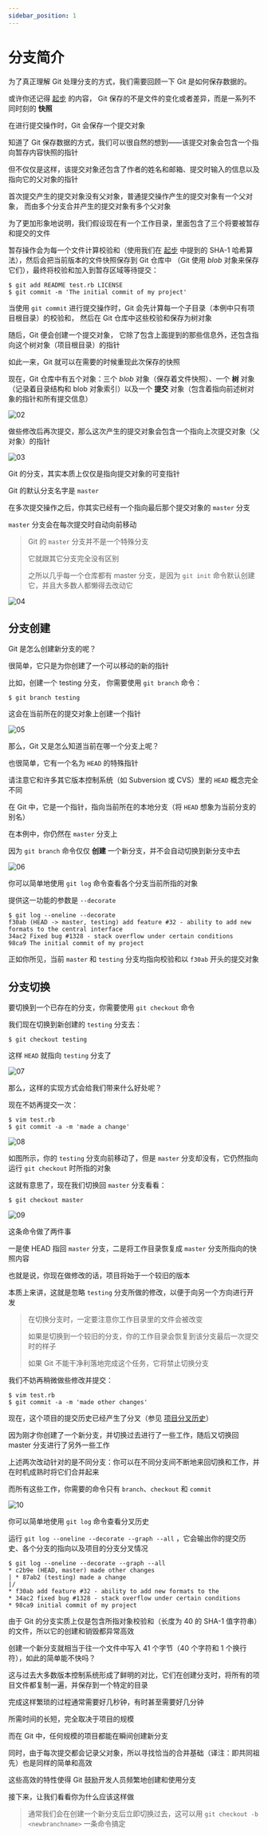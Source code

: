 ```yaml
---
sidebar_position: 1
---
```


# 分支简介

为了真正理解 Git 处理分支的方式，我们需要回顾一下 Git 是如何保存数据的。

或许你还记得 [起步](https://git-scm.com/book/zh/v2/ch00/ch01-getting-started) 的内容， Git 保存的不是文件的变化或者差异，而是一系列不同时刻的 **快照** 

在进行提交操作时，Git 会保存一个提交对象

知道了 Git 保存数据的方式，我们可以很自然的想到——该提交对象会包含一个指向暂存内容快照的指针

但不仅仅是这样，该提交对象还包含了作者的姓名和邮箱、提交时输入的信息以及指向它的父对象的指针

首次提交产生的提交对象没有父对象，普通提交操作产生的提交对象有一个父对象， 而由多个分支合并产生的提交对象有多个父对象

为了更加形象地说明，我们假设现在有一个工作目录，里面包含了三个将要被暂存和提交的文件

暂存操作会为每一个文件计算校验和（使用我们在 [起步](https://git-scm.com/book/zh/v2/ch00/ch01-getting-started) 中提到的 SHA-1 哈希算法），然后会把当前版本的文件快照保存到 Git 仓库中 （Git 使用 *blob* 对象来保存它们），最终将校验和加入到暂存区域等待提交：

```shell
$ git add README test.rb LICENSE
$ git commit -m 'The initial commit of my project'
```

当使用 `git commit` 进行提交操作时，Git 会先计算每一个子目录（本例中只有项目根目录）的校验和， 然后在 Git 仓库中这些校验和保存为树对象

随后，Git 便会创建一个提交对象， 它除了包含上面提到的那些信息外，还包含指向这个树对象（项目根目录）的指针

如此一来，Git 就可以在需要的时候重现此次保存的快照

现在，Git 仓库中有五个对象：三个 *blob* 对象（保存着文件快照）、一个 **树** 对象 （记录着目录结构和 blob 对象索引）以及一个 **提交** 对象（包含着指向前述树对象的指针和所有提交信息）

![02](../img/02.png)

做些修改后再次提交，那么这次产生的提交对象会包含一个指向上次提交对象（父对象）的指针

![03](../img/03.png)

Git 的分支，其实本质上仅仅是指向提交对象的可变指针

Git 的默认分支名字是 `master`

在多次提交操作之后，你其实已经有一个指向最后那个提交对象的 `master` 分支

`master` 分支会在每次提交时自动向前移动

> Git 的 `master` 分支并不是一个特殊分支
>
> 它就跟其它分支完全没有区别
>
> 之所以几乎每一个仓库都有 master 分支，是因为 `git init` 命令默认创建它，并且大多数人都懒得去改动它

![04](../img/04.png)

## 分支创建

Git 是怎么创建新分支的呢？ 

很简单，它只是为你创建了一个可以移动的新的指针

比如，创建一个 testing 分支， 你需要使用 `git branch` 命令：

```shell
$ git branch testing
```

这会在当前所在的提交对象上创建一个指针

![05](../img/05.png)

那么，Git 又是怎么知道当前在哪一个分支上呢？ 

也很简单，它有一个名为 `HEAD` 的特殊指针

请注意它和许多其它版本控制系统（如 Subversion 或 CVS）里的 `HEAD` 概念完全不同

在 Git 中，它是一个指针，指向当前所在的本地分支（将 `HEAD` 想象为当前分支的别名）

在本例中，你仍然在 `master` 分支上

因为 `git branch` 命令仅仅 **创建** 一个新分支，并不会自动切换到新分支中去

![06](../img/06.png)

你可以简单地使用 `git log` 命令查看各个分支当前所指的对象

提供这一功能的参数是 `--decorate`

```shell
$ git log --oneline --decorate
f30ab (HEAD -> master, testing) add feature #32 - ability to add new formats to the central interface
34ac2 Fixed bug #1328 - stack overflow under certain conditions
98ca9 The initial commit of my project
```

正如你所见，当前 `master` 和 `testing` 分支均指向校验和以 `f30ab` 开头的提交对象

## 分支切换

要切换到一个已存在的分支，你需要使用 `git checkout` 命令

我们现在切换到新创建的 `testing` 分支去：

```shel
$ git checkout testing
```

这样 `HEAD` 就指向 `testing` 分支了

![07](../img/07.png)

那么，这样的实现方式会给我们带来什么好处呢？ 

现在不妨再提交一次：

```shell
$ vim test.rb
$ git commit -a -m 'made a change'
```

![08](../img/08.png)

如图所示，你的 `testing` 分支向前移动了，但是 `master` 分支却没有，它仍然指向运行 `git checkout` 时所指的对象

这就有意思了，现在我们切换回 `master` 分支看看：

```shell
$ git checkout master
```

![09](../img/09.png)

这条命令做了两件事

一是使 HEAD 指回 `master` 分支，二是将工作目录恢复成 `master` 分支所指向的快照内容

也就是说，你现在做修改的话，项目将始于一个较旧的版本

本质上来讲，这就是忽略 `testing` 分支所做的修改，以便于向另一个方向进行开发

> 在切换分支时，一定要注意你工作目录里的文件会被改变
>
> 如果是切换到一个较旧的分支，你的工作目录会恢复到该分支最后一次提交时的样子
>
> 如果 Git 不能干净利落地完成这个任务，它将禁止切换分支

我们不妨再稍微做些修改并提交：

```shell
$ vim test.rb
$ git commit -a -m 'made other changes'
```

现在，这个项目的提交历史已经产生了分叉（参见 [项目分叉历史](https://git-scm.com/book/zh/v2/ch00/divergent_history)）

因为刚才你创建了一个新分支，并切换过去进行了一些工作，随后又切换回 master 分支进行了另外一些工作

上述两次改动针对的是不同分支：你可以在不同分支间不断地来回切换和工作，并在时机成熟时将它们合并起来

而所有这些工作，你需要的命令只有 `branch`、`checkout` 和 `commit`

![10](../img/10.png)

你可以简单地使用 `git log` 命令查看分叉历史

运行 `git log --oneline --decorate --graph --all` ，它会输出你的提交历史、各个分支的指向以及项目的分支分叉情况

```shell
$ git log --oneline --decorate --graph --all
* c2b9e (HEAD, master) made other changes
| * 87ab2 (testing) made a change
|/
* f30ab add feature #32 - ability to add new formats to the
* 34ac2 fixed bug #1328 - stack overflow under certain conditions
* 98ca9 initial commit of my project
```

由于 Git 的分支实质上仅是包含所指对象校验和（长度为 40 的 SHA-1 值字符串）的文件，所以它的创建和销毁都异常高效

创建一个新分支就相当于往一个文件中写入 41 个字节（40 个字符和 1 个换行符），如此的简单能不快吗？

这与过去大多数版本控制系统形成了鲜明的对比，它们在创建分支时，将所有的项目文件都复制一遍，并保存到一个特定的目录

完成这样繁琐的过程通常需要好几秒钟，有时甚至需要好几分钟

所需时间的长短，完全取决于项目的规模

而在 Git 中，任何规模的项目都能在瞬间创建新分支

同时，由于每次提交都会记录父对象，所以寻找恰当的合并基础（译注：即共同祖先）也是同样的简单和高效

这些高效的特性使得 Git 鼓励开发人员频繁地创建和使用分支

接下来，让我们看看你为什么应该这样做

> 通常我们会在创建一个新分支后立即切换过去，这可以用 `git checkout -b <newbranchname>` 一条命令搞定
